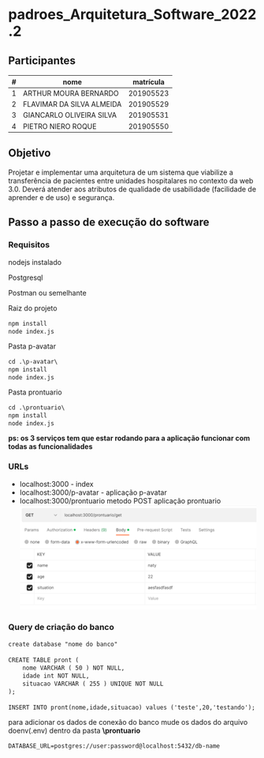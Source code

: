 # padroes_Arquitetura_Software_2022.2

## Participantes
#|nome|matrícula
----|----|-----
1| ARTHUR MOURA BERNARDO|201905523
2|FLAVIMAR DA SILVA ALMEIDA|201905529
3|GIANCARLO OLIVEIRA SILVA|201905531
4|PIETRO NIERO ROQUE|201905550

## Objetivo
Projetar e implementar uma arquitetura de um sistema que viabilize a transferência de pacientes entre unidades hospitalares no contexto da web 3.0. Deverá atender aos atributos de qualidade de usabilidade (facilidade de aprender e de uso) e segurança.

## Passo a passo de execução do software
### Requisitos

nodejs instalado

Postgresql

Postman ou semelhante


Raiz do projeto
```
npm install
node index.js
```
Pasta p-avatar
```
cd .\p-avatar\
npm install
node index.js
```
Pasta prontuario
```
cd .\prontuario\
npm install
node index.js
```
**ps: os 3 serviços tem que estar rodando para a aplicação funcionar com todas as funcionalidades**
### URLs
* localhost:3000 - index
* localhost:3000/p-avatar - aplicação p-avatar
* localhost:3000/prontuario metodo POST aplicação prontuario
![img](image.png)

### Query de criação do banco
```
create database "nome do banco"

CREATE TABLE pront (
	nome VARCHAR ( 50 ) NOT NULL,
	idade int NOT NULL,
	situacao VARCHAR ( 255 ) UNIQUE NOT NULL
);

INSERT INTO pront(nome,idade,situacao) values ('teste',20,'testando');
```
para adicionar os dados de conexão do banco mude os dados do arquivo doenv(.env) dentro da pasta **\prontuario**
```
DATABASE_URL=postgres://user:password@localhost:5432/db-name
```
